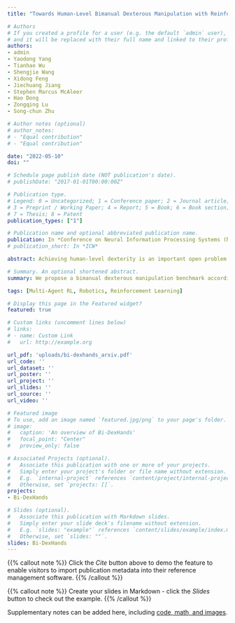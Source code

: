 ```yaml
---
title: "Towards Human-Level Bimanual Dexterous Manipulation with Reinforcement Learning"

# Authors
# If you created a profile for a user (e.g. the default `admin` user), write the username (folder name) here 
# and it will be replaced with their full name and linked to their profile.
authors:
- admin
- Yaodong Yang
- Tianhao Wu
- Shengjie Wang
- Xidong Feng
- Jiechuang Jiang
- Stephen Marcus McAleer
- Hao Dong
- Zongqing Lu
- Song-chun Zhu

# Author notes (optional)
# author_notes:
# - "Equal contribution"
# - "Equal contribution"

date: "2022-05-10"
doi: ""

# Schedule page publish date (NOT publication's date).
# publishDate: "2017-01-01T00:00:00Z"

# Publication type.
# Legend: 0 = Uncategorized; 1 = Conference paper; 2 = Journal article;
# 3 = Preprint / Working Paper; 4 = Report; 5 = Book; 6 = Book section;
# 7 = Thesis; 8 = Patent
publication_types: ["1"]

# Publication name and optional abbreviated publication name.
publication: In *Conference on Neural Information Processing Systems (NeurIPS), 2022, Accepted*
# publication_short: In *ICW*

abstract: Achieving human-level dexterity is an important open problem in robotics. However, tasks of dexterous hand manipulation even at the baby level are challenging to solve through reinforcement learning (RL). The difficulty lies in the high degrees of freedom and the required cooperation among heterogeneous agents (e.g., joints of fingers). In this study, we propose the Bimanual Dexterous Hands Benchmark (Bi-DexHands), a simulator that involves two dexterous hands with tens of bimanual manipulation tasks and thousands of target objects. Tasks in Bi-DexHands are first designed to match human-level motor skills according to literature in cognitive science, and then are built in Issac Gym; this enables highly efficient RL trainings, reaching 30,000+ FPS by only one single NVIDIA RTX 3090. We provide a comprehensive benchmark for popular RL algorithms under different settings; this includes multi-agent RL, offline RL, multi-task RL, and meta RL. Our results show that PPO type on-policy algorithms can learn to solve simple manipulation tasks that are equivalent up to 48-month human baby (e.g., catching a flying object, opening a bottle), while multi-agent RL can further help to learn manipulations that require skilled bimanual cooperation (e.g., lifting a pot, stacking blocks). Despite the success on each individual task, when it comes to mastering multiple manipulation skills, existing RL algorithms fail to work in most of the multi-task and the few-shot learning tasks, which calls for more future development from the RL community. Our project is open-sourced at https://github.com/PKU-MARL/DexterousHands.

# Summary. An optional shortened abstract.
summary: We propose a bimanual dexterous manipulation benchmark according to literature from cognitive science for comprehensive reinforcement learning research.

tags: [Multi-Agent RL, Robotics, Reinforcement Learning]

# Display this page in the Featured widget?
featured: true

# Custom links (uncomment lines below)
# links:
# - name: Custom Link
#   url: http://example.org

url_pdf: 'uploads/bi-dexhands_arxiv.pdf'
url_code: ''
url_dataset: ''
url_poster: ''
url_project: ''
url_slides: ''
url_source: ''
url_video: ''

# Featured image
# To use, add an image named `featured.jpg/png` to your page's folder. 
# image:
#   caption: 'An overview of Bi-DexHands'
#   focal_point: "Center"
#   preview_only: false

# Associated Projects (optional).
#   Associate this publication with one or more of your projects.
#   Simply enter your project's folder or file name without extension.
#   E.g. `internal-project` references `content/project/internal-project/index.md`.
#   Otherwise, set `projects: []`.
projects:
- Bi-DexHands

# Slides (optional).
#   Associate this publication with Markdown slides.
#   Simply enter your slide deck's filename without extension.
#   E.g. `slides: "example"` references `content/slides/example/index.md`.
#   Otherwise, set `slides: ""`.
slides: Bi-DexHands
---
```


{{% callout note %}}
Click the *Cite* button above to demo the feature to enable visitors to import publication metadata into their reference management software.
{{% /callout %}}

{{% callout note %}}
Create your slides in Markdown - click the *Slides* button to check out the example.
{{% /callout %}}

Supplementary notes can be added here, including [code, math, and images](https://wowchemy.com/docs/writing-markdown-latex/).
